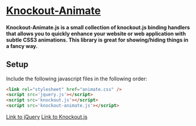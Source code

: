 # [Knockout-Animate](http://johngafford.com/knockoutAnimate)
#### Knockout-Animate.js is a small collection of knockout.js binding handlers that allows you to quickly enhance your website or web application with subtle CSS3 animations. This library is great for showing/hiding things in a fancy way.

Setup
-----

Include the following javascript files in the following order:

``` html
<link rel="stylesheet" href="animate.css" />
<script src='jquery.js'></script>
<script src='knockout.js'></script>
<script src='knockout-animate.js'></script>
```

[Link to jQuery](http://jquery.com/)
[Link to Knockout.js](http://knockoutjs.com/)
